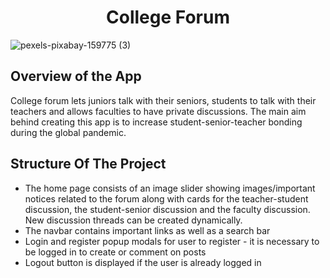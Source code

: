 <h1 align="center">
  College Forum
</h1>

![pexels-pixabay-159775 (3)](https://user-images.githubusercontent.com/84087089/160887605-ddbc82b6-1601-481a-b32b-455fca9e36b3.jpg)

## Overview of the App

College forum lets juniors talk with their seniors, students to talk with their teachers and allows faculties to have private discussions. The main aim behind creating this app is to increase student-senior-teacher bonding during the global pandemic.

## Structure Of The Project

- The home page consists of an image slider showing images/important notices related to the forum along with cards for the teacher-student discussion, the student-senior discussion and the faculty discussion. New discussion threads can be created dynamically.
- The navbar contains important links as well as a search bar
- Login and register popup modals for user to register - it is necessary to be logged in to create or comment on posts
- Logout button is displayed if the user is already logged in

